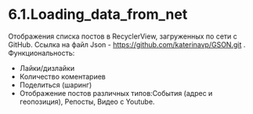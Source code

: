 # 6.1.Loading_data_from_net
Отображения списка постов в RecyclerView, загруженных по сети с GitHub.
Ссылка на файл Json - https://github.com/katerinavp/GSON.git .
Функциональность:
- Лайки/дизлайки
- Количество коментариев
- Поделиться (шаринг)
- Отображение постов различных типов:События (адрес и геопозиция), Репосты, Видео с Youtube.
